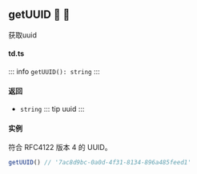 ## getUUID :tada: :100: 
获取uuid
#### td.ts
::: info
`getUUID(): string`
:::
#### 返回 
- `string` 
::: tip
uuid
:::
#### 实例 
符合 RFC4122 版本 4 的 UUID。


```ts
getUUID() // '7ac8d9bc-0a0d-4f31-8134-896a485feed1'
```
